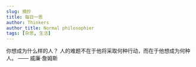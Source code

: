 ```yaml
---
slug: 摘抄
title: 每日一思
author: Thinkers
author_title: Normal philosophier
tags: [杂思, 生活]
---
```


<span class="badge badge--info">你想成为什么样的人？</span>
人的难题不在于他将采取何种行动，而在于他想成为何种人。
—— 威廉·詹姆斯



